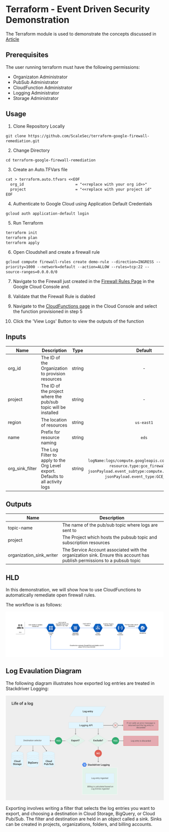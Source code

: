 # Terraform - Event Driven Security Demonstration

The Terraform module is used to demonstrate the concepts discussed in [Article](https://medium.com/p/9408929240ea/edit)

## Prerequisites 

The user running terraform must have the following permissions:
* Organizaton Administrator
* PubSub Administrator
* CloudFunction Administrator
* Logging Administrator
* Storage Administrator

## Usage

1. Clone Repository Locally
```
git clone https://github.com/ScaleSec/terraform-google-firewall-remediation.git
```
2. Change Directory
```
cd terraform-google-firewall-remediation
```
3. Create an Auto.TFVars file
```
cat > terraform.auto.tfvars <<EOF
  org_id                       = "<<replace with your org id>>"
  project                      = "<<replace with your project id"
EOF
```

4. Authenticate to Google Cloud using Application Default Credentials
```
gcloud auth application-default login
```

5. Run Terraform

```
terraform init
terraform plan
terraform apply
```

6. Open Cloudshell and create a firewall rule

```
gcloud compute firewall-rules create demo-rule --direction=INGRESS --priority=1000 --network=default --action=ALLOW --rules=tcp:22 --source-ranges=0.0.0.0/0
```

7. Navigate to the Firewall just created in the [Firewall Rules Page](https://console.cloud.google.com/networking/firewalls/) in the Google Cloud Console and.

8. Validate that the Firewall Rule is diabled

9. Navigate to the [CloudFunctions page](https://console.cloud.google.com/functions/) in the Cloud Console and select the function provisioned in step 5

10.  Click the 'View Logs' Button to view the outputs of the function


## Inputs

| Name | Description | Type | Default | Required |
|------|-------------|:----:|:-----:|:-----:|
| org_id | The ID of the Organization to provision resources | string | - | yes |
| project |The ID of the project where the pub/sub topic will be installed  | string | - | yes |
| region | The location of resources | string | `us-east1` | no |
| name | Prefix for resource naming | string | `eds` | no |
| org_sink_filter | The Log Filter to apply to the Org Level export.  Defaults to all activity logs | string | `logName:logs/compute.googleapis.com%2Factivity_log resource.type:gce_firewall_rule jsonPayload.event_subtype:compute.firewalls.insert jsonPayload.event_type:GCE_API_CALL` | no |

## Outputs

| Name | Description |
|------|-------------|
| topic-name    | The name of the pub/sub topic where logs are sent to |
| project       | The Project which hosts the pubsub topic and subscription resources |
| organization_sink_writer | The Service Account associated with the organization sink.  Ensure this account has publish permissions to a pubsub topic |

## HLD

In this demonstration, we will show how to use CloudFunctions to automatically remediate open firewall rules.

The workflow is as follows:

![workflow](./img/Cloudfunction-Firewall-Fix.png)

## Log Evaulation Diagram

The following diagram illustrates how exported log entries are treated in Stackdriver Logging:

![Log Eval](./img/life_of_a_log.png)

Exporting involves writing a filter that selects the log entries you want to export, and choosing a destination in Cloud Storage, BigQuery, or Cloud Pub/Sub. The filter and destination are held in an object called a sink. Sinks can be created in projects, organizations, folders, and billing accounts.
